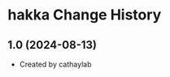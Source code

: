 hakka Change History
====================

1.0 (2024-08-13)
----------------
* Created by cathaylab
